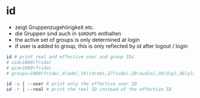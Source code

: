 # id

* zeigt Gruppenzugehörigkeit etc.
* die Gruppen sind auch in `$GROUPS` enthalten
* the active set of groups is only determined at login
* if user is added to group, this is only reflected by *id* after logout / login

```sh
id # print real and effective user and group IDs
# uid=1000(frida) 
# gid=1000(frida)
# groups=1000(frida),4(adm),24(cdrom),27(sudo),29(audio),30(dip),46(plugdev),115(lpadmin),135(sambashare),136(vboxusers)

id -u | --user # print only the effective user ID
id -r | --real # print the real ID instead of the effective ID
```
